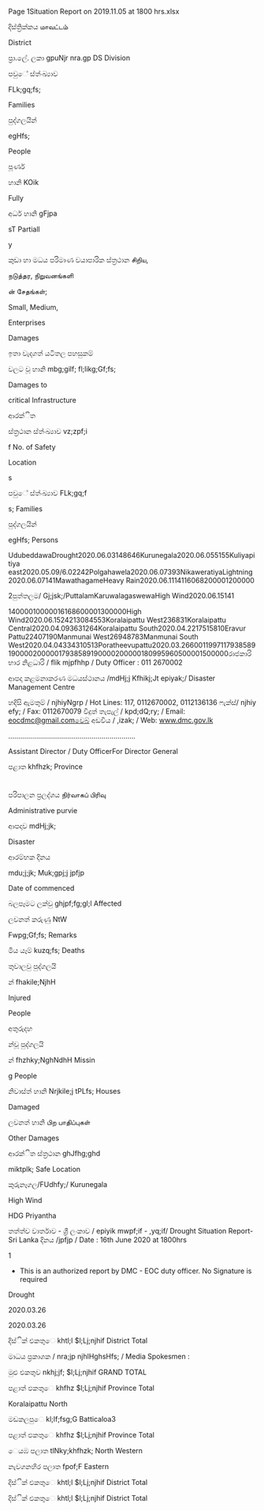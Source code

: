 Page 1Situation Report on 2019.11.05 at 1800 hrs.xlsx

දිස්ත්‍රික්කය மாவட்டம்

District

ප්‍රා.ලේ. ලකා gpuNjr nra.gp DS Division

පවුේ ස්ත්‍ංඛ්‍යාව

FLk;gq;fs;

Families

පුද්ගලයින්

egHfs;

People

පූර්ණ

හානි KOik

Fully

අර්ධ හානි gFjpa

sT Partiall

y

කුඩා හා මධය පරිමාණ වයාපාරික ස්ත්‍රථාන சிறிய,

நடுத்தர, நிறுவனங்களி

ன் சேதங்கள்;

Small, Medium,

Enterprises

Damages

ඉතා වැදගත් යටිතල පහසුකම්

වලට වූ හානි mbg;gilf; fl;likg;Gf;fs;

Damages to

critical Infrastructure

ආරක්ිත

ස්ත්‍රථාන ස්ත්‍ංඛ්‍යාව vz;zpf;i

f No. of Safety

Location

s

පවුේ ස්ත්‍ංඛ්‍යාව FLk;gq;f

s; Families

පුද්ගලයින්

egHfs; Persons

UdubeddawaDrought2020.06.03148646Kurunegala2020.06.055155Kuliyapitiya east2020.05.09/6.02242Polgahawela2020.06.07393NikaweratiyaLightning2020.06.07141MawathagameHeavy Rain2020.06.1114116068200001200000

2පුත්තලම/ Gj;jsk;/PuttalamKaruwalagaswewaHigh Wind2020.06.15141

14000010000016168600001300000High Wind2020.06.1524213084553Koralaipattu West236831Koralaipattu Central2020.04.093631264Koralaipattu South2020.04.2217515810Eravur Pattu22407190Manmunai West26948783Manmunai South West2020.04.04334310513Poratheevupattu2020.03.266001199711793858919000020000017938589190000200000180995960500001500000රාජකාරි භාර නිළධාරි / flik mjpfhhp / Duty Officer : 011 2670002

ආපදා කළමනාකරණ මධයස්ථානය /mdHj;j Kfhikj;Jt epiyak;/ Disaster Management Centre

හදිසි ඇමතුම් / njhiyNgrp / Hot Lines: 117, 0112670002, 0112136136 ෆැක්ස්/ njhiy efy; / Fax: 0112670079 විදුත් තැපැල් / kpd;dQ;ry; / Email: eocdmc@gmail.comවෙබ් අඩවිය / ,izak; / Web: www.dmc.gov.lk

……………………………………………………….

Assistant Director / Duty OfficerFor Director General

පළාත khfhzk; Province

#

පරිපාලන ප්‍රලද්ශය நிர்வாகப் பிரிவு

Administrative purvie

ආපදාව mdHj;jk;

Disaster

ආරම්භක දිනය

mdu;j;jk; Muk;gpj;j jpfjp

Date of commenced

බලපෑමට ලක්වු ghjpf;fg;gl;l Affected

ලවනත් කරුණු NtW

Fwpg;Gf;fs; Remarks

මිය යෑම් kuzq;fs; Deaths

තුවාලවු පුද්ගලයි

න් fhakile;NjhH

Injured

People

අතුරුදහ

න්වූ පුද්ගලයි

න් fhzhky;NghNdhH Missin

g People

නිවාස්ත්‍ හානි Nrjkile;j tPLfs; Houses

Damaged

ලවනත් හානි பிற பாதிப்புகள்

Other Damages

ආරක්ිත ස්ත්‍රථාන ghJfhg;ghd

miktplk; Safe Location

කුරුනෑගල/FUdhfy;/ Kurunegala

High Wind

HDG Priyantha

තත්ත්ව වාර්තාව - ශ්‍රී ලංකාව / epiyik mwpf;if - ,yq;if/ Drought Situation Report- Sri Lanka දිනය /jpfjp / Date : 16th June 2020 at 1800hrs

1

* This is an authorized report by DMC - EOC duty officer. No Signature is required

Drought

2020.03.26

2020.03.26

දිස්ික් එකතුෙ khtl;l $l;Lj;njhif District Total

මාධය ප්‍රකාශක / nra;jp njhlHghsHfs; / Media Spokesmen :

මුළු එකතුව nkhj;jf; $l;Lj;njhif GRAND TOTAL

පළාත් ඵකතුෙ khfhz $l;Lj;njhif Province Total

Koralaipattu North

මඩකලපුෙ kl;lf;fsg;G Batticaloa3

පළාත් ඵකතුෙ khfhz $l;Lj;njhif Province Total

ෙයඹ පලාත tlNky;khfhzk; North Western

නැවගනහිර පලාත fpof;F Eastern

දිස්ික් එකතුෙ khtl;l $l;Lj;njhif District Total

දිස්ික් එකතුෙ khtl;l $l;Lj;njhif District Total